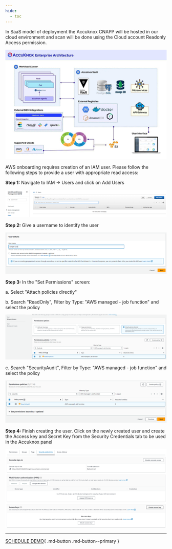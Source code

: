 ```yaml
---
hide:
  - toc
---
```


In SaaS model of deployment the Accuknox CNAPP will be hosted in our cloud environment and scan will be done using the Cloud account Readonly Access permission. 

![](images/accuknox-architecture.png)

AWS onboarding requires creation of an IAM user. Please follow the following steps to provide a user with appropriate read access:

**Step 1:** Navigate to IAM -> Users and click on Add Users 

![](images/iam-user-0.png)

**Step 2:** Give a username to identify the user

![](images/iam-user-1.png)

**Step 3:** In the "Set Permissions" screen:

a. Select "Attach policies directly"

b. Search "ReadOnly", Filter by Type: "AWS managed - job function" and select the policy

![](images/iam-user-2.png)

c. Search "SecurityAudit", Filter by Type: "AWS managed - job function" and select the policy

![](images/iam-user-3.png)

**Step 4:** Finish creating the user. Click on the newly created user and create the Access key and Secret Key from the Security Credentials tab to be used in the Accuknox panel

![](images/iam-user-4.png)

<!---Similarly, for Azure or GCP, follow guidelines on AccuKnox SaaS infrastructure in Cloud Onboarding Screen.-->

- - - 
[SCHEDULE DEMO](https://www.accuknox.com/contact-us){ .md-button .md-button--primary }